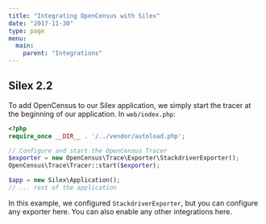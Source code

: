 ```yaml
---
title: "Integrating OpenCensus with Silex"
date: "2017-11-30"
type: page
menu:
  main:
    parent: "Integrations"
---
```


## Silex 2.2

To add OpenCensus to our Silex application, we simply start the tracer at the
beginning of our application. In `web/index.php`:

```php
<?php
require_once __DIR__ . '/../vendor/autoload.php';

// Configure and start the OpenCensus Tracer
$exporter = new OpenCensus\Trace\Exporter\StackdriverExporter();
OpenCensus\Trace\Tracer::start($exporter);

$app = new Silex\Application();
// ... rest of the application
```

In this example, we configured `StackdriverExporter`, but you can configure
any exporter here. You can also enable any other integrations here.
